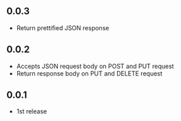 ## 0.0.3
* Return prettified JSON response

## 0.0.2
* Accepts JSON request body on POST and PUT request
* Return response body on PUT and DELETE request

## 0.0.1
* 1st release
